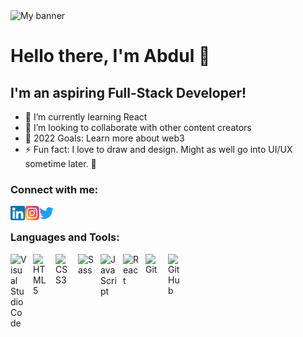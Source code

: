 <img src="https://user-images.githubusercontent.com/87391935/184502510-f05e52dd-8c57-427c-9f51-91916bd439db.png" alt="My banner" />

# Hello there, I'm Abdul 👋

## I'm an aspiring Full-Stack Developer!

- 🌱 I’m currently learning React
- 👯 I’m looking to collaborate with other content creators
- 🥅 2022 Goals: Learn more about web3
- ⚡ Fun fact: I love to draw and design. Might as well go into UI/UX sometime later. 🤔

### Connect with me:

<a href="https://www.linkedin.com/in/abdullahi-mustafa-1a1996237/"><img align="left" src="/images/linkedin.png" alt="icon | LinkedIn" width="23px"/></a>
<a href="https://www.instagram.com/abdullmustyy/"><img align="left" src="/images/instagram.png" alt="icon | Instagram" width="23px"/></a>
<a href="https://twitter.com/hxnz33"><img align="left" src="/images/twitter.png" alt="icon | Twitter" width="23px"/></a>
<br />

### Languages and Tools:

<img align="left" alt="Visual Studio Code" width="26px" src="https://cdn.jsdelivr.net/gh/devicons/devicon/icons/vscode/vscode-original.svg" style="padding-right:10px;" />
<img align="left" alt="HTML5" width="26px" src="https://cdn.jsdelivr.net/gh/devicons/devicon/icons/html5/html5-original.svg" style="padding-right:10px;" />
<img align="left" alt="CSS3" width="26px" src="https://cdn.jsdelivr.net/gh/devicons/devicon/icons/css3/css3-original.svg" style="padding-right:10px;" />
<img align="left" alt="Sass" width="26px" src="https://cdn.jsdelivr.net/gh/devicons/devicon/icons/sass/sass-original.svg" style="padding-right:10px;" />
<img align="left" alt="JavaScript" width="26px" src="https://cdn.jsdelivr.net/gh/devicons/devicon/icons/javascript/javascript-original.svg" style="padding-right:10px;" />
<img align="left" alt="React" width="26px" src="https://cdn.jsdelivr.net/gh/devicons/devicon/icons/react/react-original.svg" style="padding-right:10px;" />
<img align="left" alt="Git" width="26px" src="https://cdn.jsdelivr.net/gh/devicons/devicon/icons/git/git-original.svg" style="padding-right:10px;" />
<img align="left" alt="GitHub" width="26px" src="https://user-images.githubusercontent.com/3369400/139447912-e0f43f33-6d9f-45f8-be46-2df5bbc91289.png" style="padding-right:10px;" />
<br />
